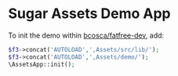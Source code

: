 # Sugar Assets Demo App
To init the demo within [bcosca/fatfree-dev](https://github.com/bcosca/fatfree/tree/dev), add:

```php
$f3->concat('AUTOLOAD',',Assets/src/lib/');
$f3->concat('AUTOLOAD',',Assets/demo/');
\AssetsApp::init();
```

